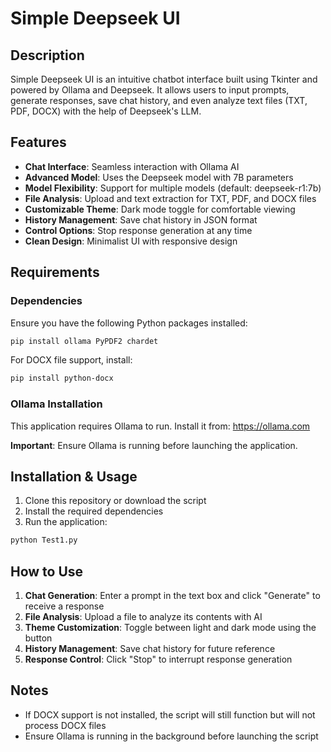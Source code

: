 # Simple Deepseek UI

## Description
Simple Deepseek UI is an intuitive chatbot interface built using Tkinter and powered by Ollama and Deepseek. It allows users to input prompts, generate responses, save chat history, and even analyze text files (TXT, PDF, DOCX) with the help of Deepseek's LLM.

## Features
- **Chat Interface**: Seamless interaction with Ollama AI
- **Advanced Model**: Uses the Deepseek model with 7B parameters
- **Model Flexibility**: Support for multiple models (default: deepseek-r1:7b)
- **File Analysis**: Upload and text extraction for TXT, PDF, and DOCX files
- **Customizable Theme**: Dark mode toggle for comfortable viewing
- **History Management**: Save chat history in JSON format
- **Control Options**: Stop response generation at any time
- **Clean Design**: Minimalist UI with responsive design

## Requirements

### Dependencies
Ensure you have the following Python packages installed:
```bash
pip install ollama PyPDF2 chardet
```

For DOCX file support, install:
```bash
pip install python-docx
```

### Ollama Installation
This application requires Ollama to run. Install it from:
https://ollama.com

**Important**: Ensure Ollama is running before launching the application.

## Installation & Usage

1. Clone this repository or download the script
2. Install the required dependencies
3. Run the application:
```bash
python Test1.py
```

## How to Use

1. **Chat Generation**: Enter a prompt in the text box and click "Generate" to receive a response
2. **File Analysis**: Upload a file to analyze its contents with AI
3. **Theme Customization**: Toggle between light and dark mode using the button
4. **History Management**: Save chat history for future reference
5. **Response Control**: Click "Stop" to interrupt response generation

## Notes

- If DOCX support is not installed, the script will still function but will not process DOCX files
- Ensure Ollama is running in the background before launching the script
